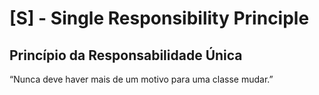 # [S] - Single Responsibility Principle
## Princípio da Responsabilidade Única
“Nunca deve haver mais de um motivo
para uma classe mudar.”